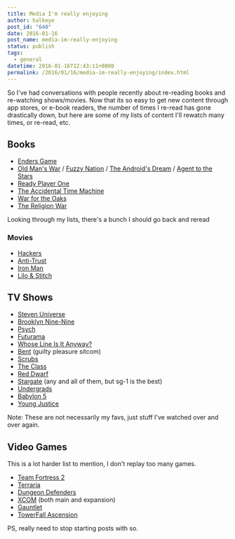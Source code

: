 ```yaml
---
title: Media I'm really enjoying
author: halkeye
post_id: "640"
date: 2016-01-16
post_name: media-im-really-enjoying
status: publish
tags:
  - general
datetime: 2016-01-16T12:43:11+0800
permalink: /2016/01/16/media-im-really-enjoying/index.html
---
```


So I've had conversations with people recently about re-reading books and re-watching shows/movies. Now that its so easy to get new content through app stores, or e-book readers, the number of times I re-read has gone drastically down, but here are some of my lists of content I'll rewatch many times, or re-read, etc.


## Books

*   [Enders Game](https://www.goodreads.com/book/show/375802.Ender_s_Game)
*   [Old Man's War](https://www.goodreads.com/book/show/51964.Old_Man_s_War) / [Fuzzy Nation](https://www.goodreads.com/book/show/9647532-fuzzy-nation) / [The Android's Dream](https://www.goodreads.com/book/show/1126509.The_Android_s_Dream) / [Agent to the Stars](https://www.goodreads.com/book/show/3188404-agent-to-the-stars)
*   [Ready Player One](https://www.goodreads.com/book/show/9969571-ready-player-one)
*   [The Accidental Time Machine](https://www.goodreads.com/book/show/3744307-the-accidental-time-machine)
*   [War for the Oaks](https://www.goodreads.com/book/show/771527.War_for_the_Oaks)
*   [The Religion War](https://www.goodreads.com/book/show/53885.The_Religion_War)


Looking through my lists, there's a bunch I should go back and reread


### Movies

*   [Hackers](https://www.themoviedb.org/movie/10428?language=en)
*   [Anti-Trust](https://www.themoviedb.org/movie/9989?language=en)
*   [Iron Man](https://www.themoviedb.org/movie/1726?language=en)
*   [Lilo & Stitch](https://www.themoviedb.org/movie/11544?language=en)


## TV Shows

*   [Steven Universe](https://www.imdb.com/title/tt3061046/?ref_=fn_al_tt_4)
*   [Brooklyn Nine-Nine](https://www.imdb.com/title/tt2467372/?ref_=fn_al_tt_1)
*   [Psych](https://www.imdb.com/title/tt0491738/?ref_=fn_al_tt_1)
*   [Futurama](https://www.imdb.com/title/tt0149460/?ref_=fn_al_tt_1)
*   [Whose Line Is It Anyway?](https://www.imdb.com/title/tt2919910/?ref_=fn_al_tt_2)
*   [Bent](https://www.imdb.com/title/tt1839417/?ref_=fn_al_tt_2) (guilty pleasure sitcom)
*   [Scrubs](https://www.imdb.com/title/tt0285403/)
*   [The Class](https://www.imdb.com/title/tt0484082/)
*   [Red Dwarf](https://www.imdb.com/title/tt0094535/)
*   [Stargate](https://www.imdb.com/title/tt0118480/) (any and all of them, but sg-1 is the best)
*   [Undergrads](https://www.imdb.com/title/tt0292861/)
*   [Babylon 5](https://www.imdb.com/title/tt0105946/?ref_=fn_al_tt_1)
*   [Young Justice](https://www.imdb.com/title/tt1641384/?ref_=fn_al_tt_1)


Note: These are not necessarily my favs, just stuff I've watched over and over again.


## Video Games


This is a lot harder list to mention, I don't replay too many games.

*   [Team Fortress 2](https://store.steampowered.com/app/440/)
*   [Terraria](https://store.steampowered.com/app/105600/)
*   [Dungeon Defenders](https://store.steampowered.com/app/65800/)
*   [XCOM](https://store.steampowered.com/app/200510/) (both main and expansion)
*   [Gauntlet](https://store.steampowered.com/app/258970)
*   [TowerFall Ascension](https://store.steampowered.com/app/251470)


PS, really need to stop starting posts with so.
